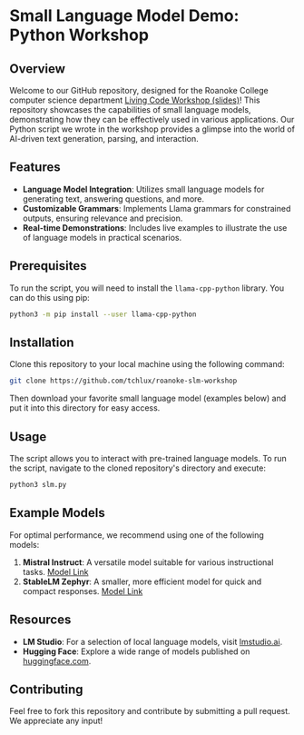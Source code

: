 # Small Language Model Demo: Python Workshop

## Overview

Welcome to our GitHub repository, designed for the Roanoke College computer science department [Living Code Workshop (slides)](https://docs.google.com/presentation/d/1hfrdh9199eMF9oS6MK48R66j5xw0d74otIhO8MdIZv0/edit#slide=id.g2b3b54bbaba_0_5)! This repository showcases the capabilities of small language models, demonstrating how they can be effectively used in various applications. Our Python script we wrote in the workshop provides a glimpse into the world of AI-driven text generation, parsing, and interaction.

## Features
- **Language Model Integration**: Utilizes small language models for generating text, answering questions, and more.
- **Customizable Grammars**: Implements Llama grammars for constrained outputs, ensuring relevance and precision.
- **Real-time Demonstrations**: Includes live examples to illustrate the use of language models in practical scenarios.

## Prerequisites
To run the script, you will need to install the `llama-cpp-python` library. You can do this using pip:

```bash
python3 -m pip install --user llama-cpp-python
```

## Installation
Clone this repository to your local machine using the following command:

```bash
git clone https://github.com/tchlux/roanoke-slm-workshop
```

Then download your favorite small language model (examples below) and put it into this directory for easy access.

## Usage
The script allows you to interact with pre-trained language models. To run the script, navigate to the cloned repository's directory and execute:

```bash
python3 slm.py
```

## Example Models
For optimal performance, we recommend using one of the following models:

1. **Mistral Instruct**: A versatile model suitable for various instructional tasks. [Model Link](https://huggingface.co/TheBloke/Mistral-7B-Instruct-v0.1-GGUF)
2. **StableLM Zephyr**: A smaller, more efficient model for quick and compact responses. [Model Link](https://huggingface.co/TheBloke/stablelm-zephyr-3b-GGUF)

## Resources
- **LM Studio**: For a selection of local language models, visit [lmstudio.ai](https://lmstudio.ai).
- **Hugging Face**: Explore a wide range of models published on [huggingface.com](https://huggingface.com).

## Contributing
Feel free to fork this repository and contribute by submitting a pull request. We appreciate any input!
